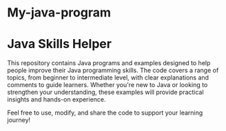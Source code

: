 # My-java-program

# Java Skills Helper

This repository contains Java programs and examples designed to help people improve their Java programming skills. The code covers a range of topics, from beginner to intermediate level, with clear explanations and comments to guide learners. Whether you're new to Java or looking to strengthen your understanding, these examples will provide practical insights and hands-on experience.

Feel free to use, modify, and share the code to support your learning journey!
